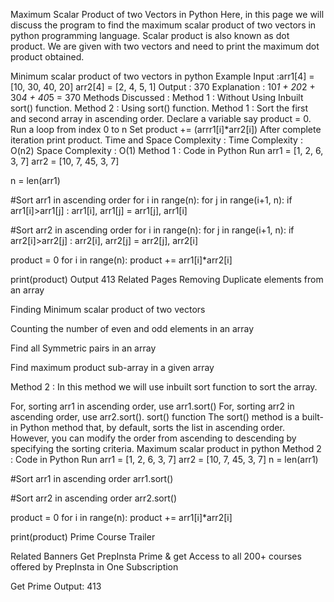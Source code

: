 Maximum Scalar Product of two Vectors in Python
Here, in this page we will discuss the program to find the maximum scalar product of two vectors in python programming language. Scalar product is also known as dot product. We are given with two vectors and need to print the maximum dot product obtained.

Minimum scalar product of two vectors in python
Example
Input :arr1[4] = [10, 30, 40, 20]
            arr2[4] = [2, 4, 5, 1]
Output : 370
Explanation : 10*1 + 20*2 + 30*4 + 40*5 = 370
Methods Discussed :
Method 1 : Without Using Inbuilt sort() function.
Method 2 : Using sort() function.
Method 1 :
Sort the first and second array in ascending order.
Declare a variable say product = 0.
Run a loop from index 0 to n
Set product += (arrr1[i]*arr2[i])
After complete iteration print product.
Time and Space Complexity :
Time Complexity : O(n2)
Space Complexity : O(1)
Method 1 : Code in Python
Run
arr1 = [1, 2, 6, 3, 7]
arr2 = [10, 7, 45, 3, 7]

n = len(arr1)

#Sort arr1 in ascending order
for i in range(n):
  for j in range(i+1, n): 
     if arr1[i]>arr1[j] :
       arr1[i], arr1[j] = arr1[j], arr1[i]

#Sort arr2 in ascending order
for i in range(n):
  for j in range(i+1, n): 
    if arr2[i]>arr2[j] :
      arr2[i], arr2[j] = arr2[j], arr2[i]

product = 0
for i in range(n):
   product += arr1[i]*arr2[i]

print(product)
Output
413
Related Pages
Removing Duplicate elements from an array

Finding Minimum scalar product of two vectors

Counting the number of even and odd elements in an array 

Find all Symmetric pairs in an array 

Find maximum product sub-array in a given array

Method 2 :
In this method we will use inbuilt sort function to sort the array.

For, sorting arr1 in ascending order, use arr1.sort()
For, sorting arr2 in ascending order, use arr2.sort().
sort() function
The sort() method is a built-in Python method that, by default, sorts the list in ascending order.
However, you can modify the order from ascending to descending by specifying the sorting criteria.
Maximum scalar product in python
Method 2 : Code in Python
Run
arr1 = [1, 2, 6, 3, 7]
arr2 = [10, 7, 45, 3, 7]
n = len(arr1)

#Sort arr1 in ascending order
arr1.sort()

#Sort arr2 in ascending order
arr2.sort()

product = 0
for i in range(n):
   product += arr1[i]*arr2[i]

print(product)
Prime Course Trailer

Related Banners
Get PrepInsta Prime & get Access to all 200+ courses offered by PrepInsta in One Subscription

Get Prime
Output:
413
